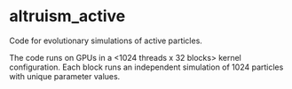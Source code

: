 # altruism_active
Code for evolutionary simulations of active particles.

The code runs on GPUs in a <1024 threads x 32 blocks> kernel configuration.
Each block runs an independent simulation of 1024 particles with unique parameter values.

